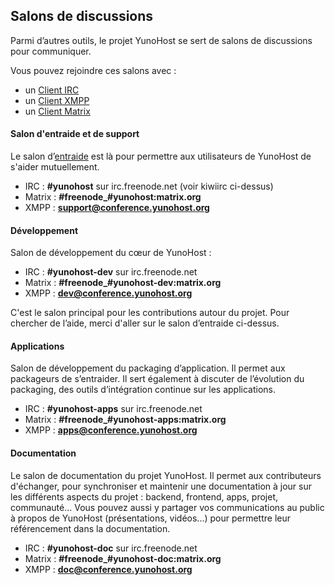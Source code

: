 ## Salons de discussions

Parmi d’autres outils, le projet YunoHost se sert de salons de discussions pour communiquer.

Vous pouvez rejoindre ces salons avec :
- un [Client IRC](https://fr.wikipedia.org/wiki/Liste_de_clients_IRC)
- un [Client XMPP](https://fr.wikipedia.org/wiki/Clients_XMPP)
- un [Client Matrix](https://linuxfr.org/news/matrix-pour-decentraliser-skype-whatsapp-signal-slack-et-discord)


#### Salon d'entraide et de support
Le salon d’[entraide](/help) est là pour permettre aux utilisateurs de YunoHost de s'aider mutuellement.
- IRC : **#yunohost** sur irc.freenode.net (voir kiwiirc ci-dessus)
- Matrix : **#freenode_#yunohost:matrix.org**
- XMPP : **[support@conference.yunohost.org](xmpp:support@conference.yunohost.org?join)**

#### Développement
Salon de développement du cœur de YunoHost :
- IRC : **#yunohost-dev** sur irc.freenode.net
- Matrix : **#freenode_#yunohost-dev:matrix.org**
- XMPP : **[dev@conference.yunohost.org](xmpp:dev@conference.yunohost.org?join)**

C'est le salon principal pour les contributions autour du projet.
Pour chercher de l’aide, merci d'aller sur le salon d’entraide ci-dessus.

#### Applications
Salon de développement du packaging d’application. Il permet aux packageurs de s’entraider.
Il sert également à discuter de l’évolution du packaging, des outils d’intégration continue sur les applications.
- IRC : **#yunohost-apps** sur irc.freenode.net
- Matrix : **#freenode_#yunohost-apps:matrix.org**
- XMPP : **[apps@conference.yunohost.org](xmpp:apps@conference.yunohost.org?join)**

#### Documentation
Le salon de documentation du projet YunoHost. Il permet aux contributeurs d'échanger, pour synchroniser et maintenir une documentation à jour sur les différents aspects du projet : backend, frontend, apps, projet, communauté...
Vous pouvez aussi y partager vos communications au public à propos de YunoHost (présentations, vidéos...) pour permettre leur référencement dans la documentation.
- IRC : **#yunohost-doc** sur irc.freenode.net
- Matrix : **#freenode_#yunohost-doc:matrix.org**
- XMPP : **[doc@conference.yunohost.org](xmpp:doc@conference.yunohost.org?join)**

